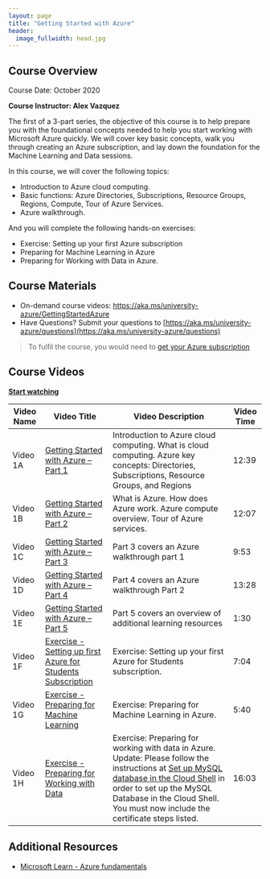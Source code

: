 ```yaml
---
layout: page
title: "Getting Started with Azure"
header:
  image_fullwidth: head.jpg
---
```


## Course Overview 
Course Date: October 2020

**Course Instructor: Alex Vazquez**

The first of a 3-part series, the objective of this course is to help prepare you with the foundational concepts needed to help you start working with Microsoft Azure quickly. We will cover key basic concepts, walk you through creating an Azure subscription, and lay down the foundation for the Machine Learning and Data sessions.  

In this course, we will cover the following topics:  

 * Introduction to Azure cloud computing. 
 * Basic functions: Azure Directories, Subscriptions, Resource Groups, Regions, Compute, Tour of Azure Services.  
 * Azure walkthrough. 

And you will complete the following hands-on exercises: 

 * Exercise: Setting up your first Azure subscription
 * Preparing for Machine Learning in Azure  
 * Preparing for Working with Data in Azure. 

## Course Materials 

 * On-demand course videos: https://aka.ms/university-azure/GettingStartedAzure 
 * Have Questions? Submit your questions to [https://aka.ms/university-azure/questions](https://aka.ms/university-azure/questions) 

> To fulfil the course, you would need to [get your Azure subscription](/getting-azure/)


 
## Course Videos 

[**Start watching**](1)

| Video Name | Video Title | Video Description | Video Time |
|------------|-------------|-------------------|------------|
| Video 1A | [Getting Started with Azure – Part 1](1) | Introduction to Azure cloud computing. What is cloud computing. Azure key concepts: Directories, Subscriptions, Resource Groups, and Regions | 12:39 | 
| Video 1B | [Getting Started with Azure – Part 2](2) | What is Azure. How does Azure work. Azure compute overview. Tour of Azure services. | 12:07 | 
| Video 1C | [Getting Started with Azure – Part 3](3) | Part 3 covers an Azure walkthrough part 1 | 9:53 | 
| Video 1D | [Getting Started with Azure – Part 4](4) | Part 4 covers an Azure walkthrough Part 2 | 13:28 | 
| Video 1E | [Getting Started with Azure – Part 5](5) | Part 5 covers an overview of additional learning resources | 1:30 |
| Video 1F | [Exercise - Setting up first Azure for Students Subscription](6) | Exercise: Setting up your first Azure for Students subscription. | 7:04 | 
| Video 1G | [Exercise - Preparing for Machine Learning](7) | Exercise: Preparing for Machine Learning in Azure. | 5:40 | 
| Video 1H | [Exercise - Preparing for Working with Data](8) | Exercise: Preparing for working with data in Azure. Update: Please follow the instructions at [Set up MySQL database in the Cloud Shell](https://github.com/paladique/Workshop-DataInAzure#set-up-mysql-database-in-the-cloud-shell) in order to set up the MySQL Database in the Cloud Shell. You must now include the certificate steps listed. |16:03 |

## Additional Resources 

 * [Microsoft Learn - Azure fundamentals](https://docs.microsoft.com/en-us/learn/paths/azure-fundamentals)
